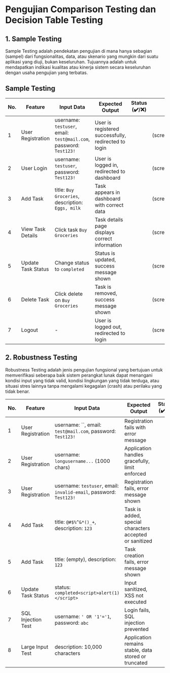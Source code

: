 # Pengujian Comparison Testing dan Decision Table Testing
## 1. Sample Testing
Sample Testing adalah pendekatan pengujian di mana hanya sebagian (sampel) dari fungsionalitas, data, atau skenario yang mungkin dari suatu aplikasi yang diuji, bukan keseluruhan. Tujuannya adalah untuk mendapatkan indikasi kualitas atau kinerja sistem secara keseluruhan dengan usaha pengujian yang terbatas.

## Sample Testing
| No. | Feature            | Input Data                                                         | Expected Output                                      | Status (✔️/❌) | Screenshot                           |
| --- | ------------------ | ------------------------------------------------------------------ | ---------------------------------------------------- | ------------- | -------------------------------------- |
| 1   | User Registration  | username: `testuser`, email: `test@mail.com`, password: `Test123!` | User is registered successfully, redirected to login |               | (screenshot/registration\_success.png) |
| 2   | User Login         | username: `testuser`, password: `Test123!`                         | User is logged in, redirected to dashboard           |               | (screenshot/login\_success.png)        |
| 3   | Add Task           | title: `Buy Groceries`, description: `Eggs, milk`                  | Task appears in dashboard with correct data          |               | (screenshot/add\_task.png)             |
| 4   | View Task Details  | Click task `Buy Groceries`                                         | Task details page displays correct information       |               | (screenshot/task\_detail.png)          |
| 5   | Update Task Status | Change status to `completed`                                       | Status is updated, success message shown             |               | (screenshot/update\_status.png)        |
| 6   | Delete Task        | Click delete on `Buy Groceries`                                    | Task is removed, success message shown               |               | (screenshot/delete\_task.png)          |
| 7   | Logout             | -                                                                  | User is logged out, redirected to login              |               | (screenshot/logout.png)                |


## 2. Robustness Testing
Robustness Testing adalah jenis pengujian fungsional yang bertujuan untuk memverifikasi seberapa baik sistem perangkat lunak dapat menangani kondisi input yang tidak valid, kondisi lingkungan yang tidak terduga, atau situasi stres lainnya tanpa mengalami kegagalan (crash) atau perilaku yang tidak benar.

| No. | Feature            | Input Data                                                         | Expected Output                                         | Status (✔️/❌) | Screenshot (Optional)                          |
| --- | ------------------ | ------------------------------------------------------------------ | ------------------------------------------------------- | ------------- | ---------------------------------------------- |
| 1   | User Registration  | username: \`\`, email: `test@mail.com`, password: `Test123!`       | Registration fails with error message                   |               | (screenshot/registration\_empty\_username.png) |
| 2   | User Registration  | username: `longusername...` (1000 chars)                           | Application handles gracefully, limit enforced          |               | (screenshot/registration\_long\_username.png)  |
| 3   | User Registration  | username: `testuser`, email: `invalid-email`, password: `Test123!` | Registration fails, error message shown                 |               | (screenshot/registration\_invalid\_email.png)  |
| 4   | Add Task           | title: `@#$%^&*()_+`, description: `123`                           | Task is added, special characters accepted or sanitized |               | (screenshot/add\_task\_special\_chars.png)     |
| 5   | Add Task           | title: (empty), description: `123`                                 | Task creation fails, error message shown                |               | (screenshot/add\_task\_empty\_title.png)       |
| 6   | Update Task Status | status: `completed<script>alert(1)</script>`                       | Input sanitized, XSS not executed                       |               | (screenshot/xss\_attempt.png)                  |
| 7   | SQL Injection Test | username: `' OR '1'='1`, password: `abc`                           | Login fails, SQL injection prevented                    |               | (screenshot/sql\_injection\_attempt.png)       |
| 8   | Large Input Test   | description: 10,000 characters                                     | Application remains stable, data stored or truncated    |               | (screenshot/large\_input\_test.png)            |

